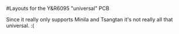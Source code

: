 #Layouts for the Y&R6095 "universal" PCB

Since it really only supports Minila and Tsangtan it's not really all that universal. :(
